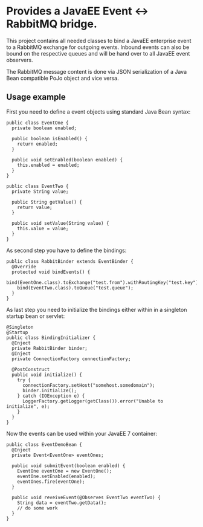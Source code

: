 # Provides a JavaEE Event <-> RabbitMQ bridge.

This project contains all needed classes to bind a JavaEE enterprise event to a
RabbitMQ exchange for outgoing events. Inbound events can also be bound on the
respective queues and will be hand over to all JavaEE event observers.

The RabbitMQ message content is done via JSON serialization of a Java Bean 
compatible PoJo object and vice versa.

## Usage example

First you need to define a event objects using standard Java Bean syntax:

```
public class EventOne {
  private boolean enabled;

  public boolean isEnabled() {
    return enabled;
  }

  public void setEnabled(boolean enabled) {
    this.enabled = enabled;
  }
}
```
```
public class EventTwo {
  private String value;

  public String getValue() {
    return value;
  }

  public void setValue(String value) {
    this.value = value;
  }
}
```


As second step you have to define the bindings:

```
public class RabbitBinder extends EventBinder {
  @Override
  protected void bindEvents() {
    bind(EventOne.class).toExchange("test.from").withRoutingKey("test.key");
    bind(EventTwo.class).toQueue("test.queue");
  }
}
```

As last step you need to initialize the bindings either within in a singleton
startup bean or servlet:

```
@Singleton
@Startup
public class BindingInitializer {
  @Inject
  private RabbitBinder binder;
  @Inject
  private ConnectionFactory connectionFactory;

  @PostConstruct
  public void initialize() {
    try {
      connectionFactory.setHost("somehost.somedomain");
      binder.initialize();
    } catch (IOException e) {
      LoggerFactory.getLogger(getClass()).error("Unable to initialize", e);
    }
  }
}
```


Now the events can be used within your JavaEE 7 container:

```
public class EventDemoBean {
  @Inject
  private Event<EventOne> eventOnes;
  
  public void submitEvent(boolean enabled) {
    EventOne eventOne = new EventOne();
    eventOne.setEnabled(enabled);
    eventOnes.fire(eventOne);
  }

  public void reveiveEvent(@Observes EventTwo eventTwo) {
    String data = eventTwo.getData();
    // do some work
  }
}
```


